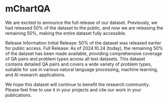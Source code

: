 # mChartQA
We are excited to announce the full release of our dataset. Previously, we had released 50% of the dataset to the public, and now we are releasing the remaining 50%, making the entire dataset fully accessible.

Release Information
Initial Release: 50% of the dataset was released earlier for public access.
Full Release: As of 2024.10.24 (today), the remaining 50% of the dataset has been made available, providing comprehensive coverage of QA pairs and problem types across all test datasets.
This dataset contains detailed QA pairs and covers a wide variety of problem types, suitable for use in various natural language processing, machine learning, and AI research applications.

We hope this dataset will continue to benefit the research community. Please feel free to use it in your projects and cite our work in your publications.
